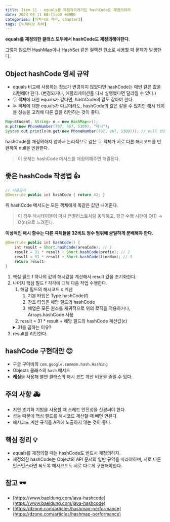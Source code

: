 ```yaml
---
title: Item 11 - equals를 재정의하려거든 hashCode도 재정의하라
date: 2024-08-11 00:11:00 +0900
categories: [이펙티브 자바, chapter3]
tags: [이펙티브 자바]
---
```


**equals를 재정의한 클래스 모두에서 hashCode도 재정의해야한다.**

그렇지 않으면 HashMap이나 HashSet 같은 컬렉션 원소로 사용할 때 문제가 발생한다.

## **Object hashCode 명세 규약**

- equals 비교에 사용하는 정보가 변경되지 않았다면 hashCode는 매번 같은 값을 리턴해야 한다.
(변경되거나, 애플리케이션을 다시 실행했다면 달라질 수 있다.)
- 두 객체에 대한 equals가 같다면, hashCode의 값도 같아야 한다.
- 두 객체에 대한 equals가 다르더라도, hashCode의 값은 같을 수 있지만 해시 테이블 성능을 고려해 다른 값을 리턴하는 것이 좋다.

```java
Map<Student, String> m = new HashMap<>();
m.put(new PhoneNumber(707, 867, 5309), "제니");
System.out.println(m.get(new PhoneNumber(707, 867, 5309))); // null 반환
```

hashCode를 재정의하지 않아서 논리적으로 같은 두 객체가 서로 다른 해시코드를 반환하여 null을 반환한다.

> 이 문제는 hashCode 메서드를 재정의해주면 해결된다.

## **좋은 hashCode 작성법 👍**

```java
// 사용금지
@Override public int hashCode { return 42; }
```

위 hashCode 메서드는 모든 객체에게 똑같은 값만 내어준다.


> 이 경우 해시테이블이 마치 연결리스트처럼 동작하고, 평균 수행 시간이 O(1) → O(n)으로 느려진다.


**이상적인 해시 함수는 다른 객체들을 32비트 정수 범위에 균일하게 분배해야 한다.**

```java
@Override public int hashCode() {
    int result = Short.hashCode(areaCode); // 1
    result = 31 * result + Short.hashCode(prefix); // 2
    result = 31 * result + Short.hashCode(lineNum); // 3
    return result;
}
```
1. 핵심 필드 f 하나의 값의 해시값을 계산해서 result 값을 초기화한다.
2. 나머지 핵심 필드 f 각각에 대해 다음 작업 수행한다.
    1. 해당 필드의 해시코드 c 계산
        1. 기본 타입은 Type.hashCode(f)
        2. 참조 타입은 해당 필드의 hashCode
        3. 배열은 모든 원소를 재귀적으로 위의 로직을 적용하거나, Arrays.hashCode 사용
    2. result = 31 * result + 해당 필드의 hashCode 계산값(c)
    <details>
    <summary>31을 곱하는 이유?</summary>
    <div markdown="1">
    - 소수 특성 : 31은 소수이므로 서로 다른 필드 값들이 같은 해시 코드를 가질 확률을 낮춘다.
    - 곱셈 최적화: 31은 2의 제곱수에서 1을 뺀 수다. 컴파일러 최적화를 통해 곱셈이 빠르게 수행될 수 있다.
    - `31 * x`는 `(x << 5) - x`로 변환가능하다. (비트 시프트 연산)
    </div>
    </details>
3. result를 리턴한다.


## **hashCode 구현대안 😊**
- 구글 구아바의 `com.google.common.hash.Hashing`
- Objects 클래스의 `hash` 메서드
- **캐싱**을 사용해 불변 클래스의 해시 코드 계산 비용을 줄일 수 있다.

## **주의 사항 🚑**
- 지연 초기화 기법을 사용할 때 스레드 안전성을 신경써야 한다.
- 성능 때문에 핵심 필드를 해시코드 계산할 때 빼면 안된다.
- 해시코드 계산 규칙을 API에 노출하지 않는 것이 좋다.

## **핵심 정리 💡**
- equals를 재정의할 때는 hashCode도 반드시 재정의하자.
- 재정의한 hashCode는 Object의 API 문서의 일반 규약을 따라야하며, 서로 다른 인스턴스라면 되도록 해시코드도 서로 다르게 구현해야한다.

## **참고 🕶️**
- [https://www.baeldung.com/java-hashcode](https://www.baeldung.com/java-hashcode)
- [https://dzone.com/articles/hashmap-performance](https://dzone.com/articles/hashmap-performance)
